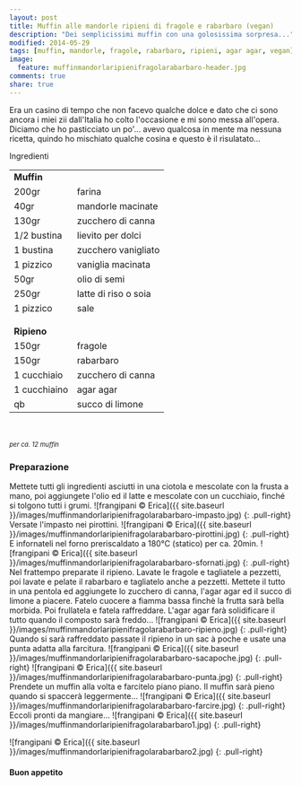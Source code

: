 ```yaml
---
layout: post
title: Muffin alle mandorle ripieni di fragole e rabarbaro (vegan)
description: "Dei semplicissimi muffin con una golosissima sorpresa..."
modified: 2014-05-29
tags: [muffin, mandorle, fragole, rabarbaro, ripieni, agar agar, vegan]
image:
  feature: muffinmandorlaripienifragolarabarbaro-header.jpg
comments: true
share: true
---
```


Era un casino di tempo che non facevo qualche dolce e dato che ci sono ancora i miei zii dall'Italia ho colto l'occasione e mi sono messa all'opera. Diciamo che ho pasticciato un po'... avevo qualcosa in mente ma nessuna ricetta, quindo ho mischiato qualche cosina e questo è il risulatato...


<div class="ingredients">
  <div class="ingredients-title">Ingredienti</div>
  <table>
    <tbody>
      <tr>
        <td colspan="2"><b>Muffin</b></td>
      </tr>
      <tr>
        <td>200gr</td>
        <td>farina</td>
      </tr>
      <tr>
        <td>40gr</td>
        <td>mandorle macinate</td>
      </tr>
      <tr>
        <td>130gr</td>
        <td>zucchero di canna</td>
      </tr>
      <tr>
        <td>1/2 bustina</td>
        <td>lievito per dolci</td>
      </tr>
      <tr>
        <td>1 bustina</td>
        <td>zucchero vanigliato</td>
      </tr>
      <tr>
        <td>1 pizzico</td>
        <td>vaniglia macinata</td>
      </tr>
      <tr>
        <td>50gr</td>
        <td>olio di semi</td>
      </tr>
      <tr>
        <td>250gr</td>
        <td>latte di riso o soia</td>
      </tr>
      <tr>      
        <td>1 pizzico</td>
        <td>sale</td>
      </tr>
      <tr style="height: 15px;"></tr>
      <tr>          
        <td colspan="2"><b>Ripieno</b></td>
      </tr>
      <tr>
        <td>150gr</td>
        <td>fragole</td>
      </tr>
      <tr>      
        <td>150gr</td>
        <td>rabarbaro</td>
      </tr>
      <tr>
        <td>1 cucchiaio</td>
        <td>zucchero di canna</td>
      </tr>
      <tr>
        <td>1 cucchiaino</td>
        <td>agar agar</td>
      </tr>
      <tr>
        <td>qb</td>
        <td>succo di limone</td>      
      </tr>
    </tbody>
  </table>
  <br></br>
  <i class="pull-right" style="font-size: 80%;">per ca. 12 muffin</i>
</div>


<h3>
  <font color="grey">
    <i class="icon-cogs"></i>
  </font> Preparazione
</h3>

Mettete tutti gli ingredienti asciutti in una ciotola e mescolate con la frusta a mano, poi aggiungete l'olio ed il latte e mescolate con un cucchiaio, finché si tolgono tutti i grumi.
![frangipani © Erica]({{ site.baseurl }}/images/muffinmandorlaripienifragolarabarbaro-impasto.jpg)
{: .pull-right}
Versate l'impasto nei pirottini.
![frangipani © Erica]({{ site.baseurl }}/images/muffinmandorlaripienifragolarabarbaro-pirottini.jpg)
{: .pull-right}
E infornateli nel forno preriscaldato a 180°C (statico) per ca. 20min. 
![frangipani © Erica]({{ site.baseurl }}/images/muffinmandorlaripienifragolarabarbaro-sfornati.jpg)
{: .pull-right}
Nel frattempo preparate il ripieno. Lavate le fragole e tagliatele a pezzetti, poi lavate e pelate il rabarbaro e tagliatelo anche a pezzetti. Mettete il tutto in una pentola ed aggiungete lo zucchero di canna, l'agar agar ed il succo di limone a piacere. Fatelo cuocere a fiamma bassa finchè la frutta sarà bella morbida. Poi frullatela e fatela raffreddare. L'agar agar farà solidificare il tutto quando il composto sarà freddo...
![frangipani © Erica]({{ site.baseurl }}/images/muffinmandorlaripienifragolarabarbaro-ripieno.jpg)
{: .pull-right}
Quando si sarà raffreddato passate il ripieno in un sac à poche e usate una punta adatta alla farcitura.
![frangipani © Erica]({{ site.baseurl }}/images/muffinmandorlaripienifragolarabarbaro-sacapoche.jpg)
{: .pull-right}
![frangipani © Erica]({{ site.baseurl }}/images/muffinmandorlaripienifragolarabarbaro-punta.jpg)
{: .pull-right}
Prendete un muffin alla volta e farcitelo piano piano. Il muffin sarà pieno quando si spaccerà leggermente...
![frangipani © Erica]({{ site.baseurl }}/images/muffinmandorlaripienifragolarabarbaro-farcire.jpg)
{: .pull-right}
Eccoli pronti da mangiare...
![frangipani © Erica]({{ site.baseurl }}/images/muffinmandorlaripienifragolarabarbaro1.jpg)
{: .pull-right}

![frangipani © Erica]({{ site.baseurl }}/images/muffinmandorlaripienifragolarabarbaro2.jpg)
{: .pull-right}

<h4>Buon appetito
  <font color="red">
    <i class="icon-smile"></i>
  </font>
</h4>
